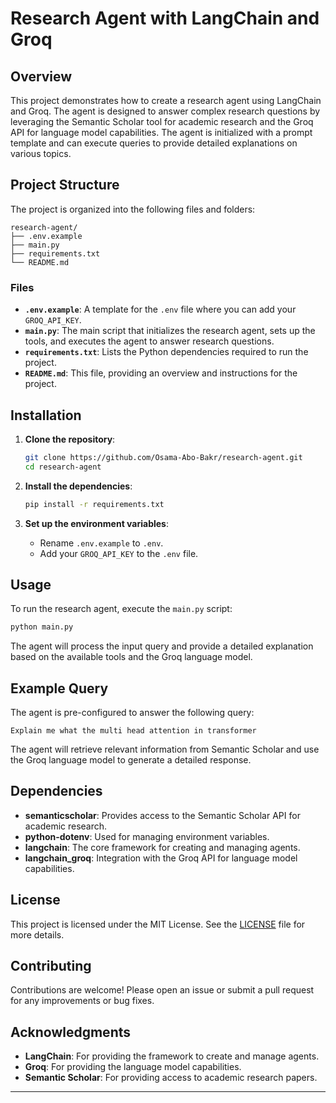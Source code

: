 # Research Agent with LangChain and Groq

## Overview

This project demonstrates how to create a research agent using LangChain and Groq. The agent is designed to answer complex research questions by leveraging the Semantic Scholar tool for academic research and the Groq API for language model capabilities. The agent is initialized with a prompt template and can execute queries to provide detailed explanations on various topics.

## Project Structure

The project is organized into the following files and folders:

```
research-agent/
├── .env.example
├── main.py
├── requirements.txt
└── README.md
```

### Files

- **`.env.example`**: A template for the `.env` file where you can add your `GROQ_API_KEY`.
- **`main.py`**: The main script that initializes the research agent, sets up the tools, and executes the agent to answer research questions.
- **`requirements.txt`**: Lists the Python dependencies required to run the project.
- **`README.md`**: This file, providing an overview and instructions for the project.

## Installation

1. **Clone the repository**:
   ```bash
   git clone https://github.com/Osama-Abo-Bakr/research-agent.git
   cd research-agent
   ```

2. **Install the dependencies**:
   ```bash
   pip install -r requirements.txt
   ```

3. **Set up the environment variables**:
   - Rename `.env.example` to `.env`.
   - Add your `GROQ_API_KEY` to the `.env` file.

## Usage

To run the research agent, execute the `main.py` script:

```bash
python main.py
```

The agent will process the input query and provide a detailed explanation based on the available tools and the Groq language model.

## Example Query

The agent is pre-configured to answer the following query:

```plaintext
Explain me what the multi head attention in transformer
```

The agent will retrieve relevant information from Semantic Scholar and use the Groq language model to generate a detailed response.

## Dependencies

- **semanticscholar**: Provides access to the Semantic Scholar API for academic research.
- **python-dotenv**: Used for managing environment variables.
- **langchain**: The core framework for creating and managing agents.
- **langchain_groq**: Integration with the Groq API for language model capabilities.

## License

This project is licensed under the MIT License. See the [LICENSE](LICENSE) file for more details.

## Contributing

Contributions are welcome! Please open an issue or submit a pull request for any improvements or bug fixes.

## Acknowledgments

- **LangChain**: For providing the framework to create and manage agents.
- **Groq**: For providing the language model capabilities.
- **Semantic Scholar**: For providing access to academic research papers.

---